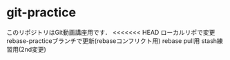 ﻿# git-practice
このリポジトリはGit動画講座用です．
<<<<<<< HEAD
ローカルリポで変更 
rebase-practiceブランチで更新(rebaseコンフリクト用)
rebase pull用
stash練習用(2nd変更)
